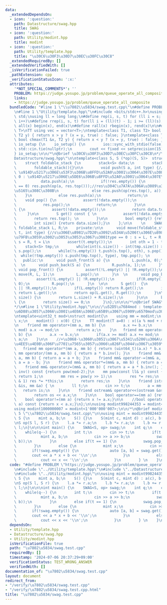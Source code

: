 ```yaml
---
data:
  _extendedDependsOn:
  - icon: ':question:'
    path: Datastructure/swag.hpp
    title: SWAG
  - icon: ':question:'
    path: Utility/modint.hpp
    title: modint
  - icon: ':question:'
    path: Utility/template.hpp
    title: "\u30C6\u30F3\u30D7\u30EC\u30FC\u30C8"
  _extendedRequiredBy: []
  _extendedVerifiedWith: []
  _isVerificationFailed: true
  _pathExtension: cpp
  _verificationStatusIcon: ':x:'
  attributes:
    '*NOT_SPECIAL_COMMENTS*': ''
    PROBLEM: https://judge.yosupo.jp/problem/queue_operate_all_composite
    links:
    - https://judge.yosupo.jp/problem/queue_operate_all_composite
  bundledCode: "#line 1 \"\\u7802\\u5834/swag.test.cpp\"\n#define PROBLEM \"https://judge.yosupo.jp/problem/queue_operate_all_composite\"\
    \n#line 1 \"Utility/template.hpp\"\n#include <bits/stdc++.h>\nusing namespace\
    \ std;\nusing ll = long long;\n#define rep(i, s, t) for (ll i = s; i < (ll)(t);\
    \ i++)\n#define rrep(i, s, t) for(ll i = (ll)(t) - 1; i >= (ll)(s); i--)\n#define\
    \ all(x) begin(x), end(x)\n#define rall(x) rbegin(x), rend(x)\n\n#define TT template<typename\
    \ T>\nTT using vec = vector<T>;\ntemplate<class T1, class T2> bool chmin(T1 &x,\
    \ T2 y) { return x > y ? (x = y, true) : false; }\ntemplate<class T1, class T2>\
    \ bool chmax(T1 &x, T2 y) { return x < y ? (x = y, true) : false; }\n\nstruct\
    \ io_setup {\n    io_setup() {\n        ios::sync_with_stdio(false);\n       \
    \ std::cin.tie(nullptr);\n        cout << fixed << setprecision(15);\n    }\n\
    } io_setup;\n\n/*\n@brief \u30C6\u30F3\u30D7\u30EC\u30FC\u30C8\n*/\n#line 1 \"\
    Datastructure/swag.hpp\"\n\ntemplate<class S, S (*op)(S, S)>  struct SWAG {\n\
    \    struct foldable_stack {\n        stack<S> data;\n        stack<S> res;\n\
    \        foldable_stack(){}\n\n        void push(S a, int type) {//type == 1 :\
    \ \u914D\u5217\u306E\u53F3\u306B\u8FFD\u52A0\u3001\u3064\u307E\u308AR  type ==\
    \ 0 : \u914D\u5217\u306E\u5DE6\u306B\u8FFD\u52A0\u3001\u3064\u307E\u308AL \n \
    \           data.push(a);\n            if(!res.empty()) {\n               if(type\
    \ == 0) res.push(op(a, res.top()));//res\u304C\u7A7A\u306A\u3089\u305D\u308C\u3092\
    \u5165\u308C\u308B\n               else res.push(op(res.top(), a));\n        \
    \    }\n            else res.push(a);\n            return;\n        }\n\n    \
    \    void pop() {\n            assert(!data.empty());\n            data.pop();\n\
    \            res.pop();\n            return;\n        }\n\n        S top() const\
    \ {\n            assert(!data.empty());\n            return data.top(); \n   \
    \     }\n\n        S get() const { \n            assert(!data.empty());\n    \
    \        return res.top(); \n        }\n\n        bool empty() {return data.empty();}\n\
    \        int size() {return data.size();}\n    };\n\n    \n    SWAG() {}\n   \
    \ foldable_stack L, R;\n    private:\n\n      void move(foldable_stack& s, foldable_stack&\
    \ t, int type) {//s\u306E\u8981\u7D20\u3092\u534A\u5206t\u306E\u8981\u7D20\u306B\
    \u79FB\u3059\u3002\u3053\u3053\u3067\u3001type == 0 : s = L, t = R  type == 1\
    \ s = R, t = L\n        assert(t.empty());\n        int oth = 1 - type;\n    \
    \    stack<S> tmp;\n        while(int(s.size()) - int(tmp.size()) > 1) tmp.push(s.top()),\
    \ s.pop();\n        while(!s.empty()) t.push(s.top(), oth), s.pop(); \n      \
    \  while(!tmp.empty()) s.push(tmp.top(), type), tmp.pop(); \n      }\n    \n \
    \   public:\n      void push_front(S a) {\n          L.push(a, 0);\n      }\n\
    \  \n      void push_back(S a) {\n          R.push(a, 1);\n      }\n  \n     \
    \ void pop_front() {\n          assert(!L.empty() || !R.empty());\n          if(L.empty())\
    \ move(R, L, 1);\n          L.pop();\n      }\n  \n      void pop_back() {\n \
    \         assert(!L.empty() || !R.empty());\n          if(R.empty()) move(L, R,\
    \ 0);\n          R.pop();\n      }\n  \n\n      S get()  {\n        assert(!L.empty()\
    \ || !R.empty());\n        if(L.empty()) return R.get();\n        if(R.empty())\
    \ return L.get();\n        return op(L.get(), R.get());\n      }\n\n      int\
    \ size() {\n        return L.size() + R.size();\n      }\n\n      bool empty()\
    \ {\n        return size() == 0;\n      }\n};\n\n\n/*\n@brief SWAG\n@docs doc/swag.md\n\
    */\n#line 1 \"Utility/modint.hpp\"\n\n//\u52D5\u7684mod : template<int mod> \u3092\
    \u6D88\u3057\u3066\u3001\u4E0A\u306E\u65B9\u3067\u5909\u6570mod\u3092\u5BA3\u8A00\
    \ntemplate<uint32_t mod>\nstruct modint{\n    using mm = modint;\n    uint32_t\
    \ x;\n    modint() : x(0) {}\n    TT modint(T a=0) : x((a % mod + mod) % mod){}\n\
    \n    friend mm operator+(mm a, mm b) {\n        a.x += b.x;\n        if(a.x >=\
    \ mod) a.x -= mod;\n        return a;\n    }\n   friend mm operator-(mm a, mm\
    \ b) {\n        a.x -= b.x;\n        if(a.x >= mod) a.x += mod;\n        return\
    \ a;\n    }\n\n    //+\u3068-\u3060\u3051\u3067\u5341\u5206\u306A\u5834\u5408\u3001\
    \u4EE5\u4E0B\u306F\u7701\u7565\u3057\u3066\u826F\u3044\u3067\u3059\u3002\n\n \
    \   friend mm operator*(mm a, mm b) { return (uint64_t)(a.x) * b.x; }\n    friend\
    \ mm operator/(mm a, mm b) { return a * b.inv(); }\n    friend mm& operator+=(mm&\
    \ a, mm b) { return a = a + b; }\n    friend mm& operator-=(mm& a, mm b) { return\
    \ a = a - b; }\n    friend mm& operator*=(mm& a, mm b) { return a = a * b; }\n\
    \    friend mm& operator/=(mm& a, mm b) { return a = a * b.inv(); }\n\n    mm\
    \ inv() const {return pow(mod-2);}\n    mm pow(const ll& y) const {\n        if(!y)\
    \ return 1;\n        mm res = pow(y >> 1);\n        res *= res;\n        if(y\
    \ & 1) res *= *this;\n        return res;\n    }\n\n    friend istream& operator>>(istream\
    \ &is, mm &a) { \n        ll t;\n        cin >> t;\n        a = mm(t);\n     \
    \   return is;\n    }\n\n    friend ostream& operator<<(ostream &os,  mm a) {\n\
    \        return os << a.x;\n    }\n\n    bool operator==(mm a) {return x == a.x;}\n\
    \    bool operator!=(mm a) {return x != a.x;}\n\n    //bool operator<(const mm&\
    \ a) const {return x < a.x;}\n};\n\nusing modint998244353 = modint<998244353>;\n\
    using modint1000000007 = modint<1'000'000'007>;\n\n/*\n@brief modint\n*/\n#line\
    \ 5 \"\\u7802\\u5834/swag.test.cpp\"\n\nusing mint = modint998244353;\n\nstruct\
    \ S {\n    mint a, b;\n    S() {}\n    S(mint c, mint d) : a(c), b(d) {}\n};\n\
    \nS op(S l, S r) {\n    l.a *= r.a;\n    l.b *= r.a;\n    l.b += r.b;\n    return\
    \ l;\n}\n\n\nint main() {\n    SWAG<S, op> swag;\n    int q;\n    cin >> q;\n\
    \    while(q--) {\n        int t;\n        cin >> t;\n        if(t == 0) {\n \
    \           mint a, b;\n            cin >> a >> b;\n            swag.push_back(S(a,\
    \ b));\n        }\n        else if(t == 1) {\n            swag.pop_front();\n\
    \        }\n        else {\n            mint x;\n            cin >> x;\n     \
    \       if(!swag.empty()) {\n              auto [a, b] = swag.get();\n       \
    \       cout << a * x + b << '\\n';\n            }\n            else {\n     \
    \           cout << x << '\\n';\n            }\n        } \n    }\n}\n"
  code: "#define PROBLEM \"https://judge.yosupo.jp/problem/queue_operate_all_composite\"\
    \n#include \"../Utility/template.hpp\"\n#include \"../Datastructure/swag.hpp\"\
    \n#include \"../Utility/modint.hpp\"\n\nusing mint = modint998244353;\n\nstruct\
    \ S {\n    mint a, b;\n    S() {}\n    S(mint c, mint d) : a(c), b(d) {}\n};\n\
    \nS op(S l, S r) {\n    l.a *= r.a;\n    l.b *= r.a;\n    l.b += r.b;\n    return\
    \ l;\n}\n\n\nint main() {\n    SWAG<S, op> swag;\n    int q;\n    cin >> q;\n\
    \    while(q--) {\n        int t;\n        cin >> t;\n        if(t == 0) {\n \
    \           mint a, b;\n            cin >> a >> b;\n            swag.push_back(S(a,\
    \ b));\n        }\n        else if(t == 1) {\n            swag.pop_front();\n\
    \        }\n        else {\n            mint x;\n            cin >> x;\n     \
    \       if(!swag.empty()) {\n              auto [a, b] = swag.get();\n       \
    \       cout << a * x + b << '\\n';\n            }\n            else {\n     \
    \           cout << x << '\\n';\n            }\n        } \n    }\n}"
  dependsOn:
  - Utility/template.hpp
  - Datastructure/swag.hpp
  - Utility/modint.hpp
  isVerificationFile: true
  path: "\u7802\u5834/swag.test.cpp"
  requiredBy: []
  timestamp: '2024-07-06 20:37:29+09:00'
  verificationStatus: TEST_WRONG_ANSWER
  verifiedWith: []
documentation_of: "\u7802\u5834/swag.test.cpp"
layout: document
redirect_from:
- "/verify/\u7802\u5834/swag.test.cpp"
- "/verify/\u7802\u5834/swag.test.cpp.html"
title: "\u7802\u5834/swag.test.cpp"
---
```

